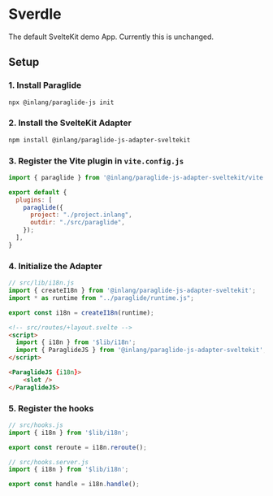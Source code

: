 # Sverdle

The default SvelteKit demo App. Currently this is unchanged.

## Setup

### 1. Install Paraglide

```bash
npx @inlang/paraglide-js init
```
### 2. Install the SvelteKit Adapter

```bash
npm install @inlang/paraglide-js-adapter-sveltekit
```
### 3. Register the Vite plugin in `vite.config.js`

```javascript
import { paraglide } from '@inlang/paraglide-js-adapter-sveltekit/vite'

export default {
  plugins: [
    paraglide({
      project: "./project.inlang",
      outdir: "./src/paraglide",
    });
  ],
}
```

### 4. Initialize the Adapter 

```js
// src/lib/i18n.js
import { createI18n } from '@inlang/paraglide-js-adapter-sveltekit';
import * as runtime from "../paraglide/runtime.js";

export const i18n = createI18n(runtime);
```

```html
<!-- src/routes/+layout.svelte -->
<script>
  import { i18n } from '$lib/i18n';
  import { ParaglideJS } from '@inlang/paraglide-js-adapter-sveltekit';
</script>

<ParaglideJS {i18n}>
    <slot />
</ParaglideJS>
```

### 5. Register the hooks

```js
// src/hooks.js
import { i18n } from '$lib/i18n';

export const reroute = i18n.reroute();
```

```js
// src/hooks.server.js
import { i18n } from '$lib/i18n';

export const handle = i18n.handle();
```